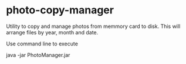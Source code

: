 # photo-copy-manager

Utility to copy and manage photos from memmory card to disk. This will arrange files by year, month and date.

Use command line to execute

java -jar PhotoManager.jar <Source Path> <Destination Path> <Comma seperated extensions>
